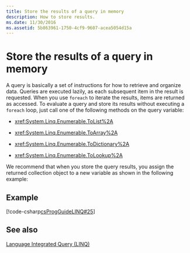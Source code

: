 ```yaml
---
title: Store the results of a query in memory
description: How to store results.
ms.date: 11/30/2016
ms.assetid: 5b863961-1750-4cf9-9607-acea5054d15a
---
```

# Store the results of a query in memory

A query is basically a set of instructions for how to retrieve and organize data. Queries are executed lazily, as each subsequent item in the result is requested. When you use `foreach` to iterate the results, items are returned as accessed. To evaluate a query and store its results without executing a `foreach` loop, just call one of the following methods on the query variable:

- <xref:System.Linq.Enumerable.ToList%2A>

- <xref:System.Linq.Enumerable.ToArray%2A>

- <xref:System.Linq.Enumerable.ToDictionary%2A>

- <xref:System.Linq.Enumerable.ToLookup%2A>

 We recommend that when you store the query results, you assign the returned collection object to a new variable as shown in the following example:

## Example

[!code-csharp[csProgGuideLINQ#25](~/samples/snippets/csharp/concepts/linq/how-to-store-the-results-of-a-query-in-memory_1.cs)]

## See also

[Language Integrated Query (LINQ)](index.md)